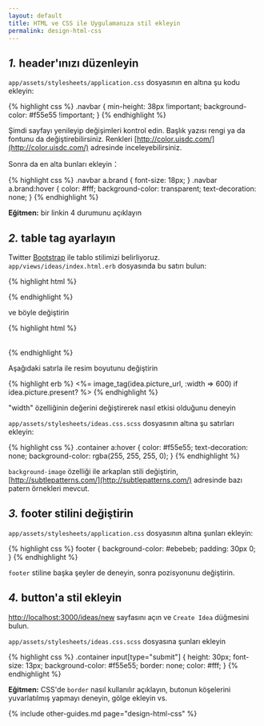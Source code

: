 ```yaml
---
layout: default
title: HTML ve CSS ile Uygulamanıza stil ekleyin
permalink: design-html-css
---
```


## *1.* header'ınızı düzenleyin

`app/assets/stylesheets/application.css` dosyasının en altına şu kodu ekleyin:

{% highlight css %}
.navbar {
  min-height: 38px !important;
  background-color: #f55e55 !important;
}
{% endhighlight %}

Şimdi sayfayı yenileyip değişimleri kontrol edin. Başlık yazısı rengi ya da fontunu da değiştirebilirsiniz. Renkleri  [http://color.uisdc.com/](http://color.uisdc.com/) adresinde inceleyebilirsiniz.

Sonra da en alta bunları ekleyin：

{% highlight css %}
.navbar a.brand { font-size: 18px; }
.navbar a.brand:hover {
 color: #fff;
 background-color: transparent;
 text-decoration: none;
}
{% endhighlight %}

**Eğitmen:** bir linkin 4 durumunu açıklayın


## *2.* table tag ayarlayın

Twitter [Bootstrap](http://getbootstrap.com/) ile tablo stilimizi belirliyoruz. `app/views/ideas/index.html.erb` dosyasında bu satırı bulun:

{% highlight html %}
<table>
{% endhighlight %}

ve böyle değiştirin

{% highlight html %}
<table class="table">
{% endhighlight %}

Aşağıdaki satırla ile resim boyutunu değiştirin

{% highlight erb %}
<%= image_tag(idea.picture_url, :width => 600) if idea.picture.present? %>
{% endhighlight %}

"width" özelliğinin değerini değiştirerek nasıl etkisi olduğunu deneyin

`app/assets/stylesheets/ideas.css.scss` dosyasının altına şu satırları ekleyin:

{% highlight css %}
.container a:hover {
  color: #f55e55;
  text-decoration: none;
  background-color: rgba(255, 255, 255, 0);
}
{% endhighlight %}

`background-image` özelliği ile arkaplan stili değiştirin, [http://subtlepatterns.com/](http://subtlepatterns.com/) adresinde bazı patern örnekleri mevcut.

## *3.* footer stilini değiştirin

`app/assets/stylesheets/application.css` dosyasının altına şunları ekleyin:

{% highlight css %}
footer {
  background-color: #ebebeb;
  padding: 30px 0;
}
{% endhighlight %}

`footer` stiline başka şeyler de deneyin, sonra pozisyonunu değiştirin.

## *4.* button'a stil ekleyin

[http://localhost:3000/ideas/new](http://localhost:3000/ideas/new) sayfasını açın ve `Create Idea` düğmesini bulun.

`app/assets/stylesheets/ideas.css.scss` dosyasına şunları ekleyin

{% highlight css %}
.container input[type="submit"] {
  height: 30px;
  font-size: 13px;
  background-color: #f55e55;
  border: none;
  color: #fff;
}
{% endhighlight %}

**Eğitmen:** CSS'de `border` nasıl kullanılır açıklayın, butonun köşelerini yuvarlatılmış yapmayı deneyin, gölge ekleyin vs.

{% include other-guides.md page="design-html-css" %}
